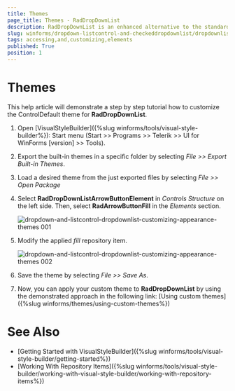 ```yaml
---
title: Themes
page_title: Themes - RadDropDownList
description: RadDropDownList is an enhanced alternative to the standard Windows Forms combo box control.
slug: winforms/dropdown-listcontrol-and-checkeddropdownlist/dropdownlist/accessing-and-customizing-elements/themes
tags: accessing,and,customizing,elements
published: True
position: 1 
---
```


# Themes

This help article will demonstrate a step by step tutorial how to customize the ControlDefault theme for __RadDropDownList__. 

1. Open [VisualStyleBuilder]({%slug winforms/tools/visual-style-builder%}): Start menu (Start >> Programs >> Telerik >> UI for WinForms [version] >> Tools).

1. Export the built-in themes in a specific folder by selecting *File >> Export Built-in Themes*.

1. Load a desired theme from the just exported files by selecting *File >> Open Package*

1. Select __RadDropDownListArrowButtonElement__ in *Controls Structure* on the left side. Then, select __RadArrowButtonFill__ in the *Elements* section.

	![dropdown-and-listcontrol-dropdownlist-customizing-appearance-themes 001](images/dropdown-and-listcontrol-dropdownlist-customizing-appearance-themes001.png)

1. Modify the applied *fill* repository item. 

	![dropdown-and-listcontrol-dropdownlist-customizing-appearance-themes 002](images/dropdown-and-listcontrol-dropdownlist-customizing-appearance-themes002.png)

1. Save the theme by selecting *File >> Save As*.

1. Now, you can apply your custom theme to __RadDropDownList__ by using the demonstrated approach in the following link: [Using custom themes]({%slug winforms/themes/using-custom-themes%})

# See Also 

* [Getting Started with VisualStyleBuilder]({%slug winforms/tools/visual-style-builder/getting-started%})
* [Working With Repository Items]({%slug winforms/tools/visual-style-builder/working-with-visual-style-builder/working-with-repository-items%})
